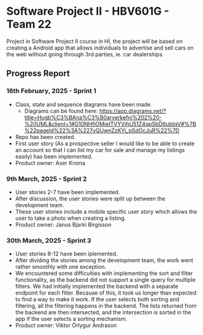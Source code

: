 # Software Project II - HBV601G - Team 22

Project in Software Project II course in HÍ, the project will be based on creating a Android app that allows individuals to advertise and sell cars on the web without going through 3rd parties, ie. car dealerships.


## Progress Report
### 16th February, 2025 - Sprint 1
- Class, state and sequence diagrams have been made.
  - Diagrams can be found here: https://app.diagrams.net/?title=Hugb%C3%BAna%C3%B0arverkefni%202%20-%20UML&client=1#G10NHfiOMietTVYVihU51Z4qpSbD6ubtqV#%7B%22pageId%22%3A%227yQUwnZzKYi_pSdOcJuR%22%7D
- Repo has been created.
- First user story (As a prospective seller I would like to be able to create an account so that I can list my car for sale and manage my listings easily) has been implemented.
- Product owner: Aser Kroma

### 9th March, 2025 - Sprint 2
- User stories 2-7 have been implemented.
- After discussion, the user stories were split up between the development team.
- These user stories include a mobile specific user story which allows the user to take a photo when creating a listing.
- Product owner: Janus Bjarki Birgisson

### 30th March, 2025 - Sprint 3
- User stories 8-12 have been iplemented.
- After dividing the stories among the development team, the work went rather smoothly with one exception.
- We encountered some difficulties with implementing the sort and filter functionality, as the backend did not support a single query for multiple filters. We had initially implemented the backend with a separate endpoint for each filter. Because of this, it took us longer than expected to find a way to make it work. If the user selects both sorting and filtering, all the filtering happens in the backend. The lists returned from the backend are then intersected, and the intersection is sorted in the app if the user selects a sorting mechanism.
- Product owner: Viktor Örlygur Andrason
